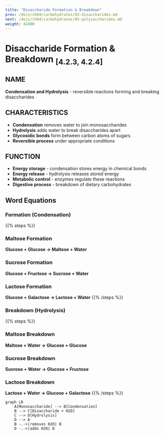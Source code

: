 ```yaml
---
title: "Disaccharide Formation & Breakdown"
prev: /docs/ch04/carbohydrates/03-disaccharides.md
next: /docs/ch04/carbohydrates/05-polysaccharides.md
weight: 42400
---
```


# Disaccharide Formation & Breakdown <sub>[4.2.3, 4.2.4]</sub>

## NAME
**Condensation and Hydrolysis** - reversible reactions forming and breaking disaccharides

## CHARACTERISTICS
- **Condensation** removes water to join monosaccharides
- **Hydrolysis** adds water to break disaccharides apart  
- **Glycosidic bonds** form between carbon atoms of sugars
- **Reversible process** under appropriate conditions

## FUNCTION
- **Energy storage** - condensation stores energy in chemical bonds
- **Energy release** - hydrolysis releases stored energy
- **Metabolic control** - enzymes regulate these reactions
- **Digestive process** - breakdown of dietary carbohydrates

## Word Equations

### Formation (Condensation)

{{% steps %}}

### Maltose Formation
**Glucose + Glucose → Maltose + Water**

### Sucrose Formation  
**Glucose + Fructose → Sucrose + Water**

### Lactose Formation
**Glucose + Galactose → Lactose + Water**
{{% /steps %}}

### Breakdown (Hydrolysis)

{{% steps %}}

### Maltose Breakdown
**Maltose + Water → Glucose + Glucose**

### Sucrose Breakdown
**Sucrose + Water → Glucose + Fructose**

### Lactose Breakdown  
**Lactose + Water → Glucose + Galactose**
{{% /steps %}}

```mermaid
graph LR
    A[Monosaccharide] --> B[Condensation]
    B --> C[Disaccharide + H2O]
    C --> D[Hydrolysis] 
    D --> A
    B -.->|removes H2O| B
    D -.->|adds H2O| D
```